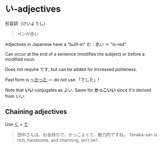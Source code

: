 # い-adjectives

形容詞（けいようし）

> ペンが赤い

Adjectives in Japanese have a "built-in" だ：赤い ＝ "is-red"

Can occur at the end of a sentence (modifies the subject) or before a modified noun. 

Does not require です, but can be added for increased politeness.

Past form is [～かった](・かった) — do not use 「でした」!

Note that **いい** conjugates as よい. Same for **かっこいい** since it's derived from いい.

## Chaining adjectives

Use [く](・く) + [て](・て)

> 田中さんは、お金持ちで、かっこよくて、魅力的ですね。 
> Tanaka-san is rich, handsome, and charming, isn’t he?